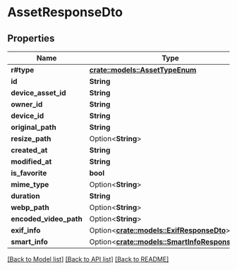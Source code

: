 # AssetResponseDto

## Properties

Name | Type | Description | Notes
------------ | ------------- | ------------- | -------------
**r#type** | [**crate::models::AssetTypeEnum**](AssetTypeEnum.md) |  | 
**id** | **String** |  | 
**device_asset_id** | **String** |  | 
**owner_id** | **String** |  | 
**device_id** | **String** |  | 
**original_path** | **String** |  | 
**resize_path** | Option<**String**> |  | 
**created_at** | **String** |  | 
**modified_at** | **String** |  | 
**is_favorite** | **bool** |  | 
**mime_type** | Option<**String**> |  | 
**duration** | **String** |  | 
**webp_path** | Option<**String**> |  | 
**encoded_video_path** | Option<**String**> |  | 
**exif_info** | Option<[**crate::models::ExifResponseDto**](ExifResponseDto.md)> |  | [optional]
**smart_info** | Option<[**crate::models::SmartInfoResponseDto**](SmartInfoResponseDto.md)> |  | [optional]

[[Back to Model list]](../README.md#documentation-for-models) [[Back to API list]](../README.md#documentation-for-api-endpoints) [[Back to README]](../README.md)


